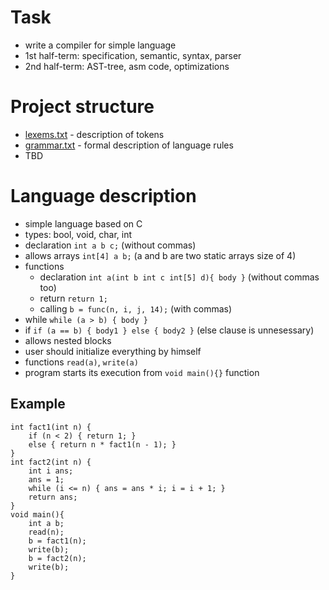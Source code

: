 # Task

* write a compiler for simple language
* 1st half-term: specification, semantic, syntax, parser
* 2nd half-term: AST-tree, asm code, optimizations

# Project structure
* [lexems.txt](../master/lexems.txt) - description of tokens
* [grammar.txt](../master/grammar.txt) - formal description of language rules
* TBD

# Language description
* simple language based on C
* types: bool, void, char, int
* declaration 
   `int a b c;` (without commas)
* allows arrays 
   `int[4] a b;` (a and b are two static arrays size of 4)
* functions 
   * declaration `int a(int b int c int[5] d){ body }` (without commas too)
   * return `return 1;`
   * calling `b = func(n, i, j, 14);` (with commas)
* while
  `while (a > b) { body }`
* if
  `if (a == b) { body1 } else { body2 }` (else clause is unnesessary)
* allows nested blocks
* user should initialize everything by himself
* functions `read(a)`, `write(a)`
* program starts its execution from `void main(){}` function

## Example
```
int fact1(int n) {
	if (n < 2) { return 1; }
	else { return n * fact1(n - 1); }
}
int fact2(int n) {
	int i ans;
	ans = 1;
	while (i <= n) { ans = ans * i; i = i + 1; }
	return ans;
}
void main(){
	int a b;
	read(n);
	b = fact1(n);
	write(b);
	b = fact2(n);
	write(b);
}
```
